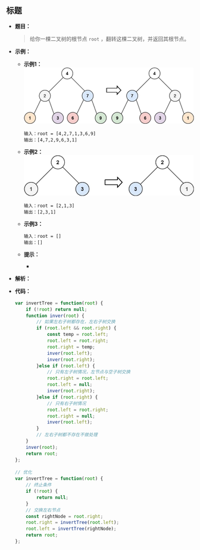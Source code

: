 ## 标题

* **题目：**

  >给你一棵二叉树的根节点 `root` ，翻转这棵二叉树，并返回其根节点。

* **示例：**

  * **示例1：**<br>![img](02.翻转二叉树.assets/invert1-tree.jpg)

    ```
    输入：root = [4,2,7,1,3,6,9]
    输出：[4,7,2,9,6,3,1]
    ```

  * **示例2：**<br>![img](02.翻转二叉树.assets/invert2-tree.jpg)

    ```
    输入：root = [2,1,3]
    输出：[2,3,1]
    ```

  * **示例3：**

    ```
    输入：root = []
    输出：[]
    ```

  * **提示：**

    * 

* **解析：**

  >

* **代码：**

  ```js
  var invertTree = function(root) {
      if (!root) return null;
      function inver(root) {
          // 如果左右子树都存在，左右子树交换
          if (root.left && root.right) {
              const temp = root.left;
              root.left = root.right;
              root.right = temp;
              inver(root.left);
              inver(root.right);
          }else if (root.left) {
              // 只有左子树情况，左节点与空子树交换
              root.right = root.left;
              root.left = null;
              inver(root.right);
          }else if (root.right) {
              // 只有右子树情况
              root.left = root.right;
              root.right = null;
              inver(root.left);
          }
          // 左右子树都不存在不做处理
      }
      inver(root);
      return root;
  };
  
  // 优化
  var invertTree = function(root) {
      // 终止条件
      if (!root) {
          return null;
      }
      // 交换左右节点
      const rightNode = root.right;
      root.right = invertTree(root.left);
      root.left = invertTree(rightNode);
      return root;
  };
  ```